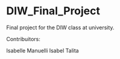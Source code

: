 # DIW_Final_Project
 Final project for the DIW class at university.

 Contribuitors:

Isabelle
Manuelli
Isabel
Talita
